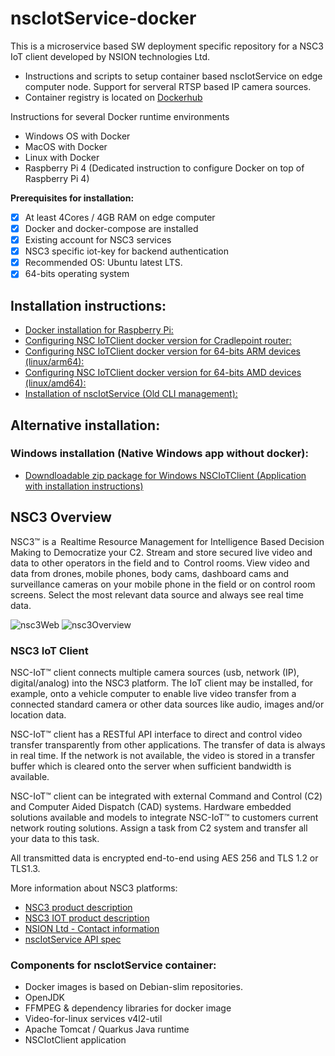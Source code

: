 # nscIotService-docker

This is a microservice based SW deployment specific repository for a NSC3 IoT client developed by NSION technologies Ltd.
- Instructions and scripts to setup container based nscIotService on edge computer node. Support for serveral RTSP based IP camera sources.
- Container registry is located on [Dockerhub](https://hub.docker.com/repository/docker/nsiontech/nsciotservice) 

Instructions for several Docker runtime environments
- Windows OS with Docker
- MacOS with Docker
- Linux with Docker
- Raspberry Pi 4 (Dedicated instruction to configure Docker on top of Raspberry Pi 4)

**Prerequisites for installation:**
- [x] At least 4Cores / 4GB RAM on edge computer
- [x] Docker and docker-compose are installed
- [x] Existing account for NSC3 services
- [x] NSC3 specific iot-key for backend authentication
- [x] Recommended OS: Ubuntu latest LTS.
- [x] 64-bits operating system

## Installation instructions:
- [Docker installation for Raspberry Pi:](https://github.com/NSION/nscIotService-docker/blob/main/Installation-Raspberry-Pi.md)
- [Configuring NSC IoTClient docker version for Cradlepoint router:](https://github.com/NSION/nscIotService-docker/blob/main/How-to-Setup-Cradlepoint.md)
- [Configuring NSC IoTClient docker version for 64-bits ARM devices (linux/arm64):](https://github.com/NSION/nscIotService-docker/blob/main/How-to-Setup-arm64.md)
- [Configuring NSC IoTClient docker version for 64-bits AMD devices (linux/amd64):](https://github.com/NSION/nscIotService-docker/blob/main/How-to-Setup-amd64.md)
- [Installation of nscIotService (Old CLI management):](https://github.com/NSION/nscIotService-docker/blob/main/Installation-nscIotService.md)

## Alternative installation: 
### Windows installation (Native Windows app without docker):
- [Downdloadable zip package for Windows NSCIoTClient (Application with installation instructions)](https://nscdevstorage.blob.core.windows.net/iotclientbundle/nsc-iot-client-bundle.zip)

## NSC3 Overview

NSC3™ is a  Realtime Resource Management for Intelligence Based Decision Making to Democratize your C2. Stream and store secured live video and data to other operators in the field and to  Control rooms. View video and data from drones, mobile phones, body cams, dashboard cams and surveillance cameras on your mobile phone in the field or on control room screens. Select the most relevant data source and always see real time data.   

![nsc3Web](https://www.nsiontec.com/wp-content/uploads/2020/08/WebApp_image-768x612.png)
![nsc3Overview](https://www.nsiontec.com/wp-content/uploads/2020/08/NSC3Overwiev-scaled-1-768x543.jpg)

### NSC3 IoT Client

NSC-IoT™ client connects multiple camera sources (usb, network
(IP), digital/analog) into the NSC3 platform. The IoT client may be
installed, for example, onto a vehicle computer to enable live video
transfer from a connected standard camera or other data sources
like audio, images and/or location data.

NSC-IoT™ client has a RESTful API interface to direct and control
video transfer transparently from other applications. The transfer of
data is always in real time. If the network is not available, the video
is stored in a transfer buffer which is cleared onto the server when
sufficient bandwidth is available.  

NSC-IoT™ client can be integrated with external Command
and Control (C2) and Computer Aided Dispatch (CAD)
systems. Hardware embedded solutions available and models to
integrate NSC-IoT™ to customers current network routing solutions.
Assign a task from C2 system and transfer all your data to this
task. 

All transmitted data is encrypted end-to-end using AES 256
and TLS 1.2 or TLS1.3.

More information about NSC3 platforms:
- [NSC3 product description](https://www.nsiontec.com/platform/)
- [NSC3 IOT product description](https://www.nsiontec.com/wp-content/uploads/2020/09/ProductSheets_IoT.pdf)
- [NSION Ltd - Contact information](https://www.nsiontec.com/company/contact/)
- [nscIotService API spec](https://github.com/NSION/nscIotService-emergency-button#api-specifications)

### Components for nscIotService container:
- Docker images is based on Debian-slim repositories.
- OpenJDK
- FFMPEG & dependency libraries for docker image
- Video-for-linux services v4l2-util
- Apache Tomcat / Quarkus Java runtime
- NSCIotClient application 
